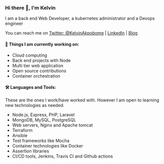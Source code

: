 ### Hi there 👋, I'm Kelvin

I am a back end Web Developer, a kubernetes administrator and a Devops engineer

You can reach me on
[Twitter: @KelvinAkpobome](https://www.twitter.com/KelvinAkpobome) | 
[LinkedIn](https://www.linkedin.com/in/KelvinAkpobome) | 
[Blog](https://www.kelvinakpobome.codes)


#### 🌱 Things I am currently working on: 
- Cloud computing
- Back end projects with Node 
- Multi tier web application
- Open source contributions
- Container orchestration

#### 🛠️ Languages and Tools:
These are the ones I work/have worked with. However I am open to learning new technologies as needed.
- Node.js, Express, PHP, Laravel
- MongoDB, MySQL, PostgreSQL
- Web servers, Nginx and Apache tomcat
- Terraform
- Ansible 
- Test frameworks like Mocha
- Container technologies like Docker
- Assertion libraries
- CI/CD tools, Jenkins, Travis CI and Github actions
